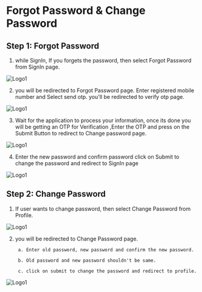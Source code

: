 # Forgot Password & Change Password

## Step 1: Forgot Password

1. while SignIn, If you forgets the password, then select Forgot Password from SignIn page.

![Logo1](./images/mobile/signUp/SignUp1.jpg)

2. you will be redirected to Forgot Password page. Enter registered mobile number and Select send otp. you'll be redirected to verify otp page.

![Logo1](./images/mobile/signUp/SignUp7.jpg)

3. Wait for the application to process your information, once its done you will be getting an OTP for Verification ,Enter the OTP and press on the Submit Button to redirect to Change password page.

![Logo1](./images/mobile/signUp/SignUp3.jpg)

4. Enter the new password and confirm password click on Submit to change the password and redirect to SignIn page

![Logo1](./images/mobile/signUp/SignUp8.jpg)

## Step 2: Change Password

1. If user wants to change password, then select Change Password from Profile.

![Logo1](./images/mobile/signUp/SignUp9.jpg)

2. you will be redirected to Change Password page. 

        a. Enter old password, new password and confirm the new password.

        b. Old password and new password shouldn't be same.

        c. click on submit to change the password and redirect to profile.

![Logo1](./images/mobile/signUp/SignUp10.jpg)



